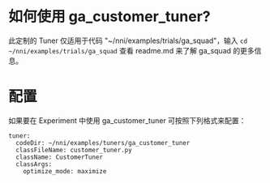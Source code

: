 # 如何使用 ga_customer_tuner?

此定制的 Tuner 仅适用于代码 "~/nni/examples/trials/ga_squad"，输入 `cd ~/nni/examples/trials/ga_squad` 查看 readme.md 来了解 ga_squad 的更多信息。

# 配置

如果要在 Experiment 中使用 ga_customer_tuner 可按照下列格式来配置：

    tuner:
      codeDir: ~/nni/examples/tuners/ga_customer_tuner
      classFileName: customer_tuner.py
      className: CustomerTuner
      classArgs:
        optimize_mode: maximize